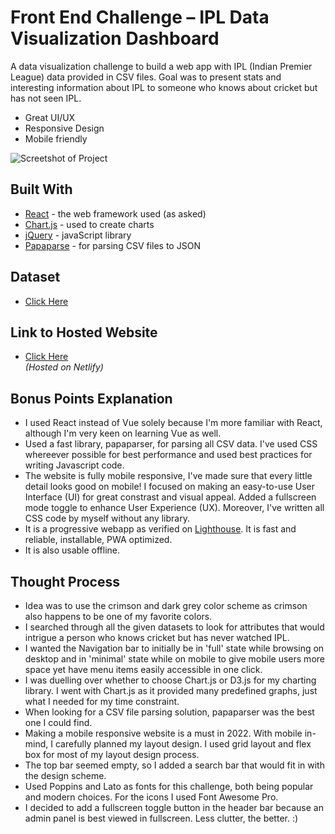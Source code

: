 # Front End Challenge – IPL Data Visualization Dashboard

A data visualization challenge to build a web app with IPL (Indian Premier League) data provided in CSV files. Goal was to present stats and interesting information about IPL to someone who knows about cricket but has not seen IPL.

  - Great UI/UX
  - Responsive Design
  - Mobile friendly

![Screetshot of Project](https://i.ibb.co/d0HycDW/Capture2.png)

## Built With
  - [React](https://reactjs.org/) - the web framework used (as asked)
  - [Chart.js](https://www.chartjs.org/) - used to create charts
  - [jQuery](http://jquery.com) - javaScript library
  - [Papaparse](https://www.papaparse.com/) - for parsing CSV files to JSON

## Dataset
  - [Click Here](https://www.kaggle.com/harsha547/indian-premier-league-csv-dataset)  

## Link to Hosted Website
  - [Click Here](https://socialcops.netlify.com)  
  *(Hosted on Netlify)*

## Bonus Points Explanation
  - I used React instead of Vue solely because I'm more familiar with React, although I'm very keen on learning Vue as well.
  - Used a fast library, papaparser, for parsing all CSV data. I've used CSS whereever possible for best performance and used best practices for writing Javascript code. 
  - The website is fully mobile responsive, I've made sure that every little detail looks good on mobile! I focused on making an easy-to-use User Interface (UI) for great constrast and visual appeal. Added a fullscreen mode toggle to enhance User Experience (UX). Moreover, I've written all CSS code by myself without any library.
  - It is a progressive webapp as verified on [Lighthouse](https://developers.google.com/web/tools/lighthouse/). It is fast and reliable, installable, PWA optimized.
  - It is also usable offline.
  
## Thought Process
  - Idea was to use the crimson and dark grey color scheme as crimson also happens to be one of my favorite colors.
  - I searched through all the given datasets to look for attributes that would intrigue a person who knows cricket but has never watched IPL. 
  - I wanted the Navigation bar to initially be in 'full' state while browsing on desktop and in 'minimal' state while on mobile to give mobile users more space yet have menu items easily accessible in one click.
  - I was duelling over whether to choose Chart.js or D3.js for my charting library. I went with Chart.js as it provided many predefined graphs, just what I needed for my time constraint.
  - When looking for a CSV file parsing solution, papaparser was the best one I could find.
  - Making a mobile responsive website is a must in 2022. With mobile in-mind, I carefully planned my layout design. I used grid layout and flex box for most of my layout design process.
  - The top bar seemed empty, so I added a search bar that would fit in with the design scheme.
  - Used Poppins and Lato as fonts for this challenge, both being popular and modern choices. For the icons I used Font Awesome Pro.
  - I decided to add a fullscreen toggle button in the header bar because an admin panel is best viewed in fullscreen. Less clutter, the better. :)
